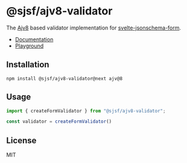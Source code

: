 # @sjsf/ajv8-validator

The [Ajv8](https://github.com/ajv-validator/ajv) based validator implementation for [svelte-jsonschema-form](https://github.com/x0k/svelte-jsonschema-form).

- [Documentation](https://x0k.github.io/svelte-jsonschema-form/validators/ajv8/)
- [Playground](https://x0k.github.io/svelte-jsonschema-form/playground2/)

## Installation

```shell
npm install @sjsf/ajv8-validator@next ajv@8
```

## Usage

```typescript
import { createFormValidator } from "@sjsf/ajv8-validator";

const validator = createFormValidator()
```

## License

MIT
